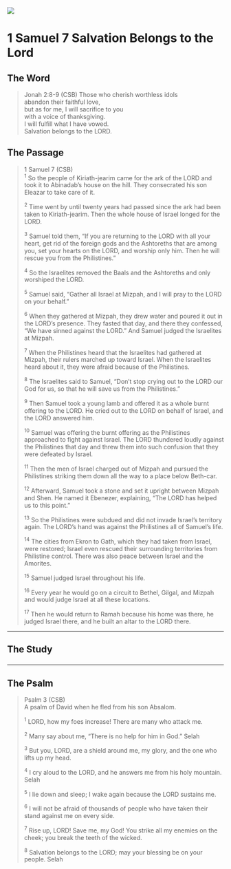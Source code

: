 <img class="intro-right" src="/images/art-david.jpg">

# 1 Samuel 7 Salvation Belongs to the Lord

## The Word

>Jonah 2:8-9 (CSB) Those who cherish worthless idols  
>abandon their faithful love,  
>but as for me, I will sacrifice to you  
>with a voice of thanksgiving.  
>I will fulfill what I have vowed.  
><bgy>Salvation belongs to the LORD.</bgy>

## The Passage

>1 Samuel 7 (CSB)  
><sup>1</sup> So the people of Kiriath-jearim came for the ark of the LORD and took it to Abinadab’s house on the hill. They consecrated his son Eleazar to take care of it. 
>
><sup>2</sup> Time went by until twenty years had passed since the ark had been taken to Kiriath-jearim. Then the whole house of Israel longed for the LORD. 
>
><sup>3</sup> Samuel told them, “If you are returning to the LORD with all your heart, get rid of the foreign gods and the Ashtoreths that are among you, set your hearts on the LORD, and worship only him. Then he will rescue you from the Philistines.” 
>
><sup>4</sup> So the Israelites removed the Baals and the Ashtoreths and only worshiped the LORD. 
>
><sup>5</sup> Samuel said, “Gather all Israel at Mizpah, and I will pray to the LORD on your behalf.” 
>
><sup>6</sup> When they gathered at Mizpah, they drew water and poured it out in the LORD’s presence. They fasted that day, and there they confessed, “We have sinned against the LORD.” And Samuel judged the Israelites at Mizpah. 
>
><sup>7</sup> When the Philistines heard that the Israelites had gathered at Mizpah, their rulers marched up toward Israel. When the Israelites heard about it, they were afraid because of the Philistines. 
>
><sup>8</sup> The Israelites said to Samuel, “Don’t stop crying out to the LORD our God for us, so that he will save us from the Philistines.” 
>
><sup>9</sup> Then Samuel took a young lamb and offered it as a whole burnt offering to the LORD. He cried out to the LORD on behalf of Israel, and the LORD answered him. 
>
><sup>10</sup> Samuel was offering the burnt offering as the Philistines approached to fight against Israel. The LORD thundered loudly against the Philistines that day and threw them into such confusion that they were defeated by Israel. 
>
><sup>11</sup> Then the men of Israel charged out of Mizpah and pursued the Philistines striking them down all the way to a place below Beth-car. 
>
><sup>12</sup> Afterward, Samuel took a stone and set it upright between Mizpah and Shen. He named it Ebenezer, explaining, “The LORD has helped us to this point.” 
>
><sup>13</sup> So the Philistines were subdued and did not invade Israel’s territory again. The LORD’s hand was against the Philistines all of Samuel’s life. 
>
><sup>14</sup> The cities from Ekron to Gath, which they had taken from Israel, were restored; Israel even rescued their surrounding territories from Philistine control. There was also peace between Israel and the Amorites. 
>
><sup>15</sup> Samuel judged Israel throughout his life. 
>
><sup>16</sup> Every year he would go on a circuit to Bethel, Gilgal, and Mizpah and would judge Israel at all these locations. 
>
><sup>17</sup> Then he would return to Ramah because his home was there, he judged Israel there, and he built an altar to the LORD there.


---

## The Study

###

---

## The Psalm

>Psalm 3 (CSB)  
><sup></sup> A psalm of David when he fled from his son Absalom. 
>
><sup>1</sup> LORD, how my foes increase! There are many who attack me. 
>
><sup>2</sup> Many say about me, “There is no help for him in God.” Selah 
>
><sup>3</sup> But you, LORD, are a shield around me, my glory, and the one who lifts up my head. 
>
><sup>4</sup> I cry aloud to the LORD, and he answers me from his holy mountain. Selah 
>
><sup>5</sup> I lie down and sleep; I wake again because the LORD sustains me. 
>
><sup>6</sup> I will not be afraid of thousands of people who have taken their stand against me on every side. 
>
><sup>7</sup> Rise up, LORD! Save me, my God! You strike all my enemies on the cheek; you break the teeth of the wicked. 
>
><sup>8</sup> Salvation belongs to the LORD; may your blessing be on your people. Selah

